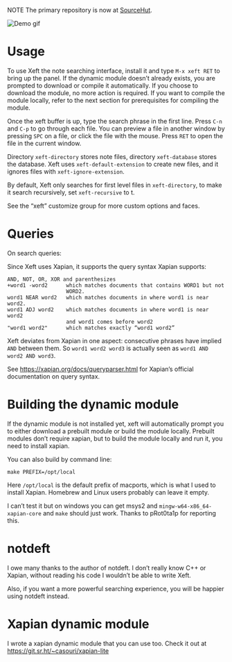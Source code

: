 NOTE The primary repository is now at [SourceHut](https://git.sr.ht/~casouri/xeft).

![Demo gif](./demo.gif)

# Usage

To use Xeft the note searching interface, install it and type `M-x
xeft RET` to bring up the panel. If the dynamic module doesn’t already
exists, you are prompted to download or compile it automatically. If
you choose to download the module, no more action is required. If you
want to compile the module locally, refer to the next section for
prerequisites for compiling the module.

Once the xeft buffer is up, type the search phrase in the first line.
Press `C-n` and `C-p` to go through each file. You can preview a file
in another window by pressing `SPC` on a file, or click the file with
the mouse. Press `RET` to open the file in the current window.

Directory `xeft-directory` stores note files, directory
`xeft-database` stores the database. Xeft uses
`xeft-default-extension` to create new files, and it ignores files
with `xeft-ignore-extension`.

By default, Xeft only searches for first level files in
`xeft-directory`, to make it search recursively, set `xeft-recursive`
to t.

See the “xeft” customize group for more custom options and faces.

# Queries

On search queries:

Since Xeft uses Xapian, it supports the query syntax Xapian supports:

```
AND, NOT, OR, XOR and parenthesizes
+word1 -word2      which matches documents that contains WORD1 but not
                   WORD2.
word1 NEAR word2   which matches documents in where word1 is near word2.
word1 ADJ word2    which matches documents in where word1 is near word2
                   and word1 comes before word2
"word1 word2"      which matches exactly “word1 word2”
```

Xeft deviates from Xapian in one aspect: consecutive phrases have
implied `AND` between them. So `word1 word2 word3` is actually seen as
`word1 AND word2 AND word3`.

See https://xapian.org/docs/queryparser.html for Xapian’s official
documentation on query syntax.

# Building the dynamic module

If the dynamic module is not installed yet, xeft will automatically
prompt you to either download a prebuilt module or build the module
locally. Prebuilt modules don’t require xapian, but to build the
module locally and run it, you need to install xapian.

You can also build by command line:

```shell
make PREFIX=/opt/local
```

Here `/opt/local` is the default prefix of macports, which is what I
used to install Xapian. Homebrew and Linux users probably can leave it
empty.

I can’t test it but on windows you can get msys2 and
`mingw-w64-x86_64-xapian-core` and `make` should just work. Thanks to
pRot0ta1p for reporting this.

# notdeft

I owe many thanks to the author of notdeft. I don’t really know C++ or
Xapian, without reading his code I wouldn’t be able to write Xeft.

Also, if you want a more powerful searching experience, you will be
happier using notdeft instead.

# Xapian dynamic module

I wrote a xapian dynamic module that you can use too. Check it out at https://git.sr.ht/~casouri/xapian-lite
